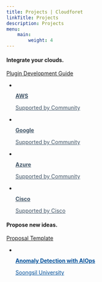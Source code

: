 ```yaml
---
title: Projects | Cloudforet
linkTitle: Projects
description: Projects
menu:
    main:
        weight: 4
---
```


<div class="inner">
    <section class="community-channels">
        <h4>Integrate your clouds.</h4>
	<a href="https://cloudforet.io/docs/developers/plugins/">Plugin Development Guide</a>
        <ul class="channels-list">
             <li class="channel-item">
                <a href="https://github.com/cloudforet-io/plugin-aws-cloud-service-inven-collector" style="color:#415567;" target="_blank" class="channel-link">
                    <figure class="channel-icon"><img src="/images/community/img_github.png" alt=""></figure>
                    <strong class="channel-name">AWS</strong>
                    <p class="channel-description">Supported by Community</p>
                </a>
            </li>
           <li class="channel-item">
                <a href="https://github.com/cloudforet-io/plugin-google-cloud-inven-collector" style="color:#415567;" target="_blank" class="channel-link">
                    <figure class="channel-icon"><img src="/images/community/img_github.png" alt=""></figure>
                    <strong class="channel-name">Google</strong>
                    <p class="channel-description">Supported by Community</p>
                </a>
            </li>
            <li class="channel-item">
                <a href="https://github.com/cloudforet-io/plugin-azure-inven-collector" style="color:#415567;" target="_blank" class="channel-link">
                    <figure class="channel-icon"><img src="/images/community/img_github.png" alt=""></figure>
                    <strong class="channel-name">Azure</strong>
                    <p class="channel-description">Supported by Community</p>
                </a>
            </li>
            <li class="channel-item">
                <a href="https://github.com/cloudforet-io" style="color:#415567;" target="_blank" class="channel-link">
                    <figure class="channel-icon"><img src="/images/community/img_github.png" alt=""></figure>
                    <strong class="channel-name">Cisco</strong>
                    <p class="channel-description">Supported by Cisco</p>
                </a>
            </li>
        </ul>
    </section>
    <section class="community-channels">
        <h4>Propose new ideas.</h4>
	<a href="https://github.com/cloudforet-io/tsc/tree/master/proposals">Proposal Template</a>
        <ul class="channels-list">
            <li class="channel-item">
                <a href="https://docs.google.com/presentation/d/1TAYh8YTiIJKfhn7d_XbtAGmyKkwEh-Xk/edit?usp=sharing&ouid=116730785145025907213&rtpof=true&sd=true" style="color:#004F99;" target="_blank" class="channel-link">
                    <figure class="channel-icon"><img src="/images/community/img_forum.png" alt=""></figure>
                    <strong class="channel-name">Anomaly Detection with AIOps</strong>
                    <p class="channel-description">Soongsil University</p>
                </a>
            </li>
	</ul>
    </section>
</div>

